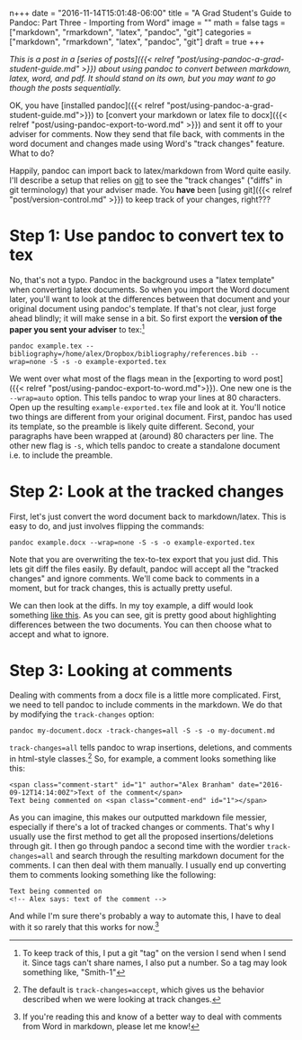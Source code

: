 n+++
date = "2016-11-14T15:01:48-06:00"
title = "A Grad Student's Guide to Pandoc: Part Three - Importing from Word"
image = ""
math = false
tags = ["markdown", "rmarkdown", "latex", "pandoc", "git"]
categories = ["markdown", "rmarkdown", "latex", "pandoc", "git"]
draft = true
+++

*This is a post in a [series of posts]({{< relref "post/using-pandoc-a-grad-student-guide.md" >}}) about using pandoc to convert between markdown, latex, word, and pdf. It should stand on its own, but you may want to go though the posts sequentially.*

<!-- pandoc example_dw.docx --wrap=auto -S -s -o example.tex -->

OK, you have [installed pandoc]({{< relref "post/using-pandoc-a-grad-student-guide.md">}}) to [convert your markdown or latex file to docx]({{< relref "post/using-pandoc-export-to-word.md" >}}) and sent it off to your adviser for comments. Now they send that file back, with comments in the word document and changes made using Word's "track changes" feature. What to do?

Happily, pandoc can import back to latex/markdown from Word quite easily. I'll describe a setup that relies on [git](https://git-scm.com/) to see the "track changes" ("diffs" in git terminology) that your adviser made. You **have** been [using git]({{< relref "post/version-control.md" >}}) to keep track of your changes, right???

# Step 1: Use pandoc to convert tex to tex

No, that's not a typo. Pandoc in the background uses a "latex template" when converting latex documents. So when you import the Word document later, you'll want to look at the differences between that document and your original document using pandoc's template. If that's not clear, just forge ahead blindly; it will make sense in a bit. So first export the **version of the paper you sent your adviser** to tex:[^5]

```shell
pandoc example.tex --bibliography=/home/alex/Dropbox/bibliography/references.bib --wrap=none -S -s -o example-exported.tex
```

We went over what most of the flags mean in the [exporting to word post]({{< relref "post/using-pandoc-export-to-word.md">}}). One new one is the `--wrap=auto` option. This tells pandoc to wrap your lines at 80 characters. Open up the resulting `example-exported.tex` file and look at it. You'll notice two things are different from your original document. First, pandoc has used its template, so the preamble is likely quite different. Second, your paragraphs have been wrapped at (around) 80 characters per line. The other new flag is `-s`, which tells pandoc to create a standalone document i.e. to include the preamble. 

# Step 2: Look at the tracked changes

First, let's just convert the word document back to markdown/latex. This is easy to do, and just involves flipping the commands:

```shell
pandoc example.docx --wrap=none -S -s -o example-exported.tex
```

Note that you are overwriting the tex-to-tex export that you just did. This lets git diff the files easily. By default, pandoc will accept all the "tracked changes" and ignore comments. We'll come back to comments in a moment, but for track changes, this is actually pretty useful. 

We can then look at the diffs. In my toy example, a diff would look something [like this](https://github.com/jabranham/pandoc-a-grad-student-guide/commit/5cb0d3d21dd3722ebfeac983cb878d9fd49f9552). As you can see, git is pretty good about highlighting differences between the two documents. You can then choose what to accept and what to ignore. 


# Step 3: Looking at comments

Dealing with comments from a docx file is a little more complicated. First, we need to tell pandoc to include comments in the markdown. We do that by modifying the `track-changes` option:

```shell
pandoc my-document.docx -track-changes=all -S -s -o my-document.md
```

`track-changes=all` tells pandoc to wrap insertions, deletions, and comments in html-style classes.[^2] So, for example, a comment looks something like this:

```
<span class="comment-start" id="1" author="Alex Branham" date="2016-09-12T14:14:00Z">Text of the comment</span>
Text being commented on <span class="comment-end" id="1"></span>
```

As you can imagine, this makes our outputted markdown file messier, especially if there's a lot of tracked changes or comments. That's why I usually use the first method to get all the proposed insertions/deletions through git. I then go through pandoc a second time with the wordier `track-changes=all` and search through the resulting markdown document for the comments. I can then deal with them manually. I usually end up converting them to comments looking something like the following:

```shell
Text being commented on
<!-- Alex says: text of the comment -->
```

And while I'm sure there's probably a way to automate this, I have to deal with it so rarely that this works for now.[^3] 

[^2]: The default is `track-changes=accept`, which gives us the behavior described when we were looking at track changes.

[^3]: If you're reading this and know of a better way to deal with comments from Word in markdown, please let me know! 

[^5]: To keep track of this, I put a git "tag" on the version I send when I send it. Since tags can't share names, I also put a number. So a tag may look something like, "Smith-1"
